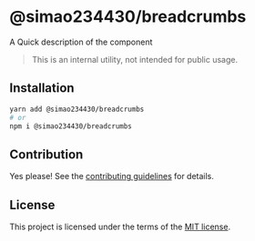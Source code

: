 # @simao234430/breadcrumbs

A Quick description of the component

> This is an internal utility, not intended for public usage.

## Installation

```sh
yarn add @simao234430/breadcrumbs
# or
npm i @simao234430/breadcrumbs
```

## Contribution

Yes please! See the
[contributing guidelines](https://github.com/xiaosimao123/yooui/blob/master/CONTRIBUTING.md)
for details.

## License

This project is licensed under the terms of the
[MIT license](https://github.com/xiaosimao123/yooui/blob/master/LICENSE).
